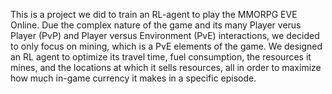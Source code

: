 This is a project we did to train an RL-agent to play the MMORPG EVE Online. Due the complex nature of the game and its many Player verus Player (PvP) and Player versus Environment (PvE) interactions, we decided to only focus on mining, which is a PvE elements of the game. We designed an RL agent to optimize its travel time, fuel consumption, the resources it mines, and the locations at which it sells resources, all in order to maximize how much in-game currency it makes in a specific episode.
